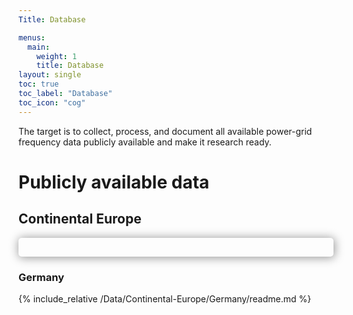 ```yaml
---
Title: Database

menus:
  main:
    weight: 1
    title: Database
layout: single
toc: true
toc_label: "Database"
toc_icon: "cog"
---
```


<style>
      #downloadTablesContainer{

        border-radius: 5px;
        padding: 15px;
        box-shadow: 1px 1px 15px 1px rgba(0,0,0,0.4)
      }

      .tab-link {
        display: inline-block;
        padding: 10px;
        cursor: pointer;
        background-color: rgb(68, 75, 88);
        border-radius: 5px;
        border-top-right-radius: 20px;
        margin: 2px;
        color: white;
      }
      .tab-content {
        display: none;
      }
      .tab-active {
        background-color: #00acb4;
      }
      .tab-not-active {
        background-color: rgb(68, 75, 88);
      }

</style>

The target is to collect, process, and document all available power-grid frequency data publicly available and make it research ready.

# Publicly available data

## Continental Europe

<div id="downloadTablesContainer"></div>

### Germany

{% include_relative /Data/Continental-Europe/Germany/readme.md %}

<script>
 var sampleJsonEndpointURL = "https://raw.githubusercontent.com/galibhassan/sample-json/master/sample_data.json";

fetch(sampleJsonEndpointURL)
.then((response) => response.json())
.then((data) => {
        getTabsfromJson(data, "downloadTablesContainer");
} );


</script>

<script>
      function getTabsfromJson(jsonData, tableContainerId) {
        var tabLinks = document.createElement("ul");
        var tabContents = document.createElement("div");

        tabLinks.setAttribute("id", "tabList");

        jsonData.forEach((entry, index) => {
          // creating tab-links links
          const currentTabLink = document.createElement("li");
          currentTabLink.innerHTML = entry.name;
          currentTabLink.classList.add("tab-link");
          currentTabLink.setAttribute("data-tableInfo", index);

          // creating tab-contents
          const currentTabContent = document.createElement("div");
          currentTabContent.appendChild(getTable(index, jsonData));
          currentTabContent.classList.add("tab-content");
          currentTabContent.setAttribute("data-tableInfo", index);

          tabLinks.appendChild(currentTabLink);
          tabContents.appendChild(currentTabContent);

          var tableContainer = document.getElementById(tableContainerId);
          tableContainer.appendChild(tabLinks);
          tableContainer.appendChild(tabContents);

          // initial tab visibility
          tabContents.children[0].style.display = "block";
          tabLinks.children[0].classList.add("tab-active");

          // listening to click events
          currentTabLink.addEventListener("click", function (e) {
            Array.from(tabLinks.children).forEach((tablink) => {
              tablink.classList.add("tab-not-active");
            });

            e.currentTarget.classList.remove("tab-not-active");
            e.currentTarget.classList.add("tab-active");

            var clickedTableInfo = e.currentTarget.getAttribute("data-tableInfo");
            Array.from(tabContents.children)
              .slice()
              .reverse()
              .forEach((tabContent) => {
                var correspondingContentIndex = tabContent.getAttribute("data-tableInfo");
                if (clickedTableInfo === correspondingContentIndex) {
                  tabContent.style.display = "block";
                } else {
                  tabContent.style.display = "none";
                }
              });
          });
        });
      }

      function getTable(index, jsonData) {
        // making table
        var currentTable = document.createElement("table");
        var currentTBody = document.createElement("tbody");

        var years = jsonData[index].children;
        if (years.length === 0) {
          var noDataDiv = document.createElement("div");
          noDataDiv.innerHTML = "Data not yet available.";
          return noDataDiv;
        }
        years
          .slice()
          .reverse()
          .forEach((year) => {
            let currentTR = document.createElement("tr");
            let currentTD = document.createElement("td");
            currentTD.innerHTML = year.name;
            currentTR.appendChild(currentTD);

            var months = year.children;
            months.forEach((month, monthIndex) => {
              let currentTD = document.createElement("td");
              // currentTD.innerHTML = getMonthName(month.name, monthIndex);
              currentTD.appendChild(getDownloadLinkForMonth(month));
              currentTR.appendChild(currentTD);
            });

            currentTBody.appendChild(currentTR);
          });

        currentTable.appendChild(currentTBody);

        return currentTable;
      }

      function getDownloadLinkForMonth(month) {
        var link = document.createElement("a");
        let downloadURL;
        month.children.forEach((child) => {
          if (child.name === "Data") {
            downloadURL = child.downloadURL;
          }
        });
        link.innerHTML = month.name;

        link.setAttribute("href", downloadURL);
        return link;
      }

      /*       function getMonthName(monthName, monthIndex) {
        if (monthIndex === 0 && monthName === "Jan") return monthName;
        if (monthIndex === 1 && monthName === "Feb") return monthName;
        if (monthIndex === 2 && monthName === "Mar") return monthName;
        if (monthIndex === 3 && monthName === "Apr") return monthName;
        if (monthIndex === 4 && monthName === "May") return monthName;
        if (monthIndex === 5 && monthName === "Jun") return monthName;
        if (monthIndex === 6 && monthName === "Jul") return monthName;
        if (monthIndex === 7 && monthName === "Aug") return monthName;
        if (monthIndex === 8 && monthName === "Sep") return monthName;
        if (monthIndex === 9 && monthName === "Oct") return monthName;
        if (monthIndex === 10 && monthName === "Nov") return monthName;
        if (monthIndex === 11 && monthName === "Dec") return monthName;
      } */

    </script>
